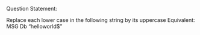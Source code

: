 Question Statement:

Replace each lower case in the following string by its uppercase Equivalent: MSG Db “helloworld$”
